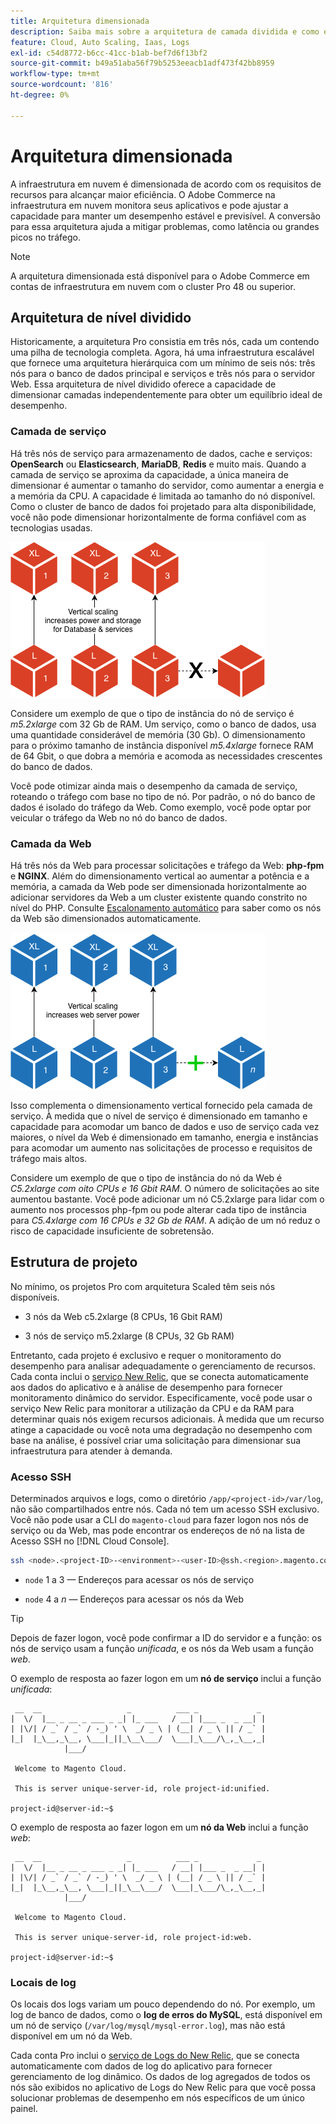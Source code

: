 ```yaml
---
title: Arquitetura dimensionada
description: Saiba mais sobre a arquitetura de camada dividida e como ela é dimensionada para atender à demanda.
feature: Cloud, Auto Scaling, Iaas, Logs
exl-id: c54d8772-b6cc-41cc-b1ab-bef7d6f13bf2
source-git-commit: b49a51aba56f79b5253eeacb1adf473f42bb8959
workflow-type: tm+mt
source-wordcount: '816'
ht-degree: 0%

---
```


# Arquitetura dimensionada

A infraestrutura em nuvem é dimensionada de acordo com os requisitos de recursos para alcançar maior eficiência. O Adobe Commerce na infraestrutura em nuvem monitora seus aplicativos e pode ajustar a capacidade para manter um desempenho estável e previsível. A conversão para essa arquitetura ajuda a mitigar problemas, como latência ou grandes picos no tráfego.

>[!NOTE]
>
>A arquitetura dimensionada está disponível para o Adobe Commerce em contas de infraestrutura em nuvem com o cluster Pro 48 ou superior.

## Arquitetura de nível dividido

Historicamente, a arquitetura Pro consistia em três nós, cada um contendo uma pilha de tecnologia completa. Agora, há uma infraestrutura escalável que fornece uma arquitetura hierárquica com um mínimo de seis nós: três nós para o banco de dados principal e serviços e três nós para o servidor Web. Essa arquitetura de nível dividido oferece a capacidade de dimensionar camadas independentemente para obter um equilíbrio ideal de desempenho.

### Camada de serviço

Há três nós de serviço para armazenamento de dados, cache e serviços: **OpenSearch** ou **Elasticsearch**, **MariaDB**, **Redis** e muito mais. Quando a camada de serviço se aproxima da capacidade, a única maneira de dimensionar é aumentar o tamanho do servidor, como aumentar a energia e a memória da CPU. A capacidade é limitada ao tamanho do nó disponível. Como o cluster de banco de dados foi projetado para alta disponibilidade, você não pode dimensionar horizontalmente de forma confiável com as tecnologias usadas.

![Escalonamento de camada de serviço](../../assets/scaling-service.png)

Considere um exemplo de que o tipo de instância do nó de serviço é _m5.2xlarge_ com 32 Gb de RAM. Um serviço, como o banco de dados, usa uma quantidade considerável de memória (30 Gb). O dimensionamento para o próximo tamanho de instância disponível _m5.4xlarge_ fornece RAM de 64 Gbit, o que dobra a memória e acomoda as necessidades crescentes do banco de dados.

Você pode otimizar ainda mais o desempenho da camada de serviço, roteando o tráfego com base no tipo de nó. Por padrão, o nó do banco de dados é isolado do tráfego da Web. Como exemplo, você pode optar por veicular o tráfego da Web no nó do banco de dados.

### Camada da Web

Há três nós da Web para processar solicitações e tráfego da Web: **php-fpm** e **NGINX**. Além do dimensionamento vertical ao aumentar a potência e a memória, a camada da Web pode ser dimensionada horizontalmente ao adicionar servidores da Web a um cluster existente quando constrito no nível do PHP. Consulte [Escalonamento automático](autoscaling.md) para saber como os nós da Web são dimensionados automaticamente.

![Escalonamento da camada da Web](../../assets/scaling-web.png)

Isso complementa o dimensionamento vertical fornecido pela camada de serviço. À medida que o nível de serviço é dimensionado em tamanho e capacidade para acomodar um banco de dados e uso de serviço cada vez maiores, o nível da Web é dimensionado em tamanho, energia e instâncias para acomodar um aumento nas solicitações de processo e requisitos de tráfego mais altos.

Considere um exemplo de que o tipo de instância do nó da Web é _C5.2xlarge com oito CPUs e 16 Gbit RAM_. O número de solicitações ao site aumentou bastante. Você pode adicionar um nó C5.2xlarge para lidar com o aumento nos processos php-fpm ou pode alterar cada tipo de instância para _C5.4xlarge com 16 CPUs e 32 Gb de RAM_. A adição de um nó reduz o risco de capacidade insuficiente de sobretensão.

## Estrutura de projeto

No mínimo, os projetos Pro com arquitetura Scaled têm seis nós disponíveis.

- 3 nós da Web c5.2xlarge (8 CPUs, 16 Gbit RAM)

- 3 nós de serviço m5.2xlarge (8 CPUs, 32 Gb RAM)

Entretanto, cada projeto é exclusivo e requer o monitoramento do desempenho para analisar adequadamente o gerenciamento de recursos. Cada conta inclui o [serviço New Relic](../monitor/new-relic-service.md), que se conecta automaticamente aos dados do aplicativo e à análise de desempenho para fornecer monitoramento dinâmico do servidor. Especificamente, você pode usar o serviço New Relic para monitorar a utilização da CPU e da RAM para determinar quais nós exigem recursos adicionais. À medida que um recurso atinge a capacidade ou você nota uma degradação no desempenho com base na análise, é possível criar uma solicitação para dimensionar sua infraestrutura para atender à demanda.

### Acesso SSH

Determinados arquivos e logs, como o diretório `/app/<project-id>/var/log`, não são compartilhados entre nós. Cada nó tem um acesso SSH exclusivo. Você não pode usar a CLI do `magento-cloud` para fazer logon nos nós de serviço ou da Web, mas pode encontrar os endereços de nó na lista de Acesso SSH no [!DNL Cloud Console].

```bash
ssh <node>.<project-ID>-<environment>-<user-ID>@ssh.<region>.magento.com
```

- `node` 1 a 3 — Endereços para acessar os nós de serviço

- `node` 4 a _n_ — Endereços para acessar os nós da Web

>[!TIP]
>
>Depois de fazer logon, você pode confirmar a ID do servidor e a função: os nós de serviço usam a função _unificada_, e os nós da Web usam a função _web_.

O exemplo de resposta ao fazer logon em um **nó de serviço** inclui a função _unificada_:

```
 __  __                   _          ___ _             _
|  \/  |__ _ __ _ ___ _ _| |_ ___   / __| |___ _  _ __| |
| |\/| / _` / _` / -_) ' \  _/ _ \ | (__| / _ \ || / _` |
|_|  |_\__,_\__, \___|_||_\__\___/  \___|_\___/\_,_\__,_|
            |___/

 Welcome to Magento Cloud.

 This is server unique-server-id, role project-id:unified.

project-id@server-id:~$
```

O exemplo de resposta ao fazer logon em um **nó da Web** inclui a função _web_:

```
 __  __                   _          ___ _             _
|  \/  |__ _ __ _ ___ _ _| |_ ___   / __| |___ _  _ __| |
| |\/| / _` / _` / -_) ' \  _/ _ \ | (__| / _ \ || / _` |
|_|  |_\__,_\__, \___|_||_\__\___/  \___|_\___/\_,_\__,_|
            |___/

 Welcome to Magento Cloud.

 This is server unique-server-id, role project-id:web.

project-id@server-id:~$
```

### Locais de log

Os locais dos logs variam um pouco dependendo do nó. Por exemplo, um log de banco de dados, como o **log de erros do MySQL**, está disponível em um nó de serviço (`/var/log/mysql/mysql-error.log`), mas não está disponível em um nó da Web.

Cada conta Pro inclui o [serviço de Logs do New Relic](../monitor/new-relic-service.md), que se conecta automaticamente com dados de log do aplicativo para fornecer gerenciamento de log dinâmico. Os dados de log agregados de todos os nós são exibidos no aplicativo de Logs do New Relic para que você possa solucionar problemas de desempenho em nós específicos de um único painel.
